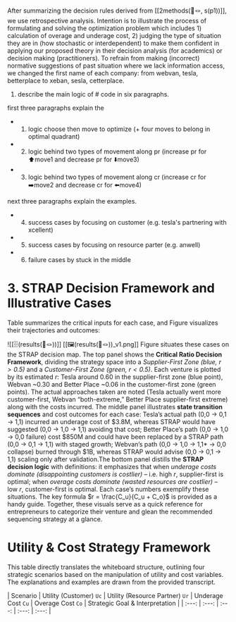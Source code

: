 After summarizing the decision rules derived from [[2methods(📜🪢, s(p1))]], we use retrospective analysis. Intention is to illustrate the process of formulating and solving the optimization problem which includes 1) calculation of overage and underage cost, 2) judging the type of situation they are in (how stochastic or interdependent) to make them confident in applying our proposed theory in their decision analysis (for academics) or decision making (practitioners). To refrain from making (incorrect) normative suggestions of past situation where we lack information access, we changed the first name of each company: from webvan, tesla, betterplace to xeban, sesla, cetterplace. 

1. describe the main logic of # code in six paragraphs.

first three paragraphs explain the

- 1) logic choose then move to optimize (+ four moves to belong in optimal quadrant)

- 2) logic behind two types of movement along pr (increase pr for ⬆️move1 and decrease pr for ⬇️move3)

- 3) logic behind two types of movement along cr (increase cr for ➡️move2 and decrease cr for ⬅️move4)

next three paragraphs explain the examples.

- 4) success cases by focusing on customer (e.g. tesla's partnering with xcellent)

- 5) success cases by focusing on resource parter (e.g. anwell)

- 6) failure cases by stuck in the middle


# 3. STRAP Decision Framework and Illustrative Cases


 Table  summarizes the critical inputs for each case, and Figure visualizes their trajectories and outcomes:

![[🗄️(results(📜🪢))]]
[[🖼️(results(📜🪢))_v1.png]]
Figure situates these cases on the STRAP decision map. The top panel shows the **Critical Ratio Decision Framework**, dividing the strategy space into a _Supplier-First Zone (blue, $r>0.5$)_ and a _Customer-First Zone (green, $r<0.5$)_. Each venture is plotted by its estimated $r$: Tesla around 0.60 in the supplier-first zone (blue point), Webvan ~0.30 and Better Place ~0.06 in the customer-first zone (green points). The actual approaches taken are noted (Tesla actually went more customer-first, Webvan “both-extreme,” Better Place supplier-first extreme) along with the costs incurred. The middle panel illustrates **state transition sequences** and cost outcomes for each case: Tesla’s actual path (0,0 → 0,1 → 1,1) incurred an underage cost of $3.8M, whereas STRAP would have suggested (0,0 → 1,0 → 1,1) avoiding that cost; Better Place’s path (0,0 → 1,0 → 0,0 failure) cost $850M and could have been replaced by a STRAP path (0,0 → 0,1 → 1,1) with staged growth; Webvan’s path (0,0 → 1,0 → 1,1* → 0,0 collapse) burned through $1B, whereas STRAP would advise (0,0 → 0,1 → 1,1) scaling only after validation.The bottom panel distills the **STRAP decision logic** with definitions: it emphasizes that when _underage costs dominate (disappointing customers is costlier)_ – i.e. high $r$, supplier-first is optimal; when _overage costs dominate (wasted resources are costlier)_ – low $r$, customer-first is optimal. Each case’s numbers exemplify these situations. The key formula $r = \frac{C_u}{C_u + C_o}$ is provided as a handy guide. Together, these visuals serve as a quick reference for entrepreneurs to categorize their venture and glean the recommended sequencing strategy at a glance. 


# Utility & Cost Strategy Framework

This table directly translates the whiteboard structure, outlining four strategic scenarios based on the manipulation of utility and cost variables. The explanations and examples are drawn from the provided transcript.

| Scenario | Utility (Customer) `Uc` | Utility (Resource Partner) `Ur` | Underage Cost `Cu` | Overage Cost `Co` | Strategic Goal & Interpretation | | :---: | :---: | :---: | :---: | :---: |